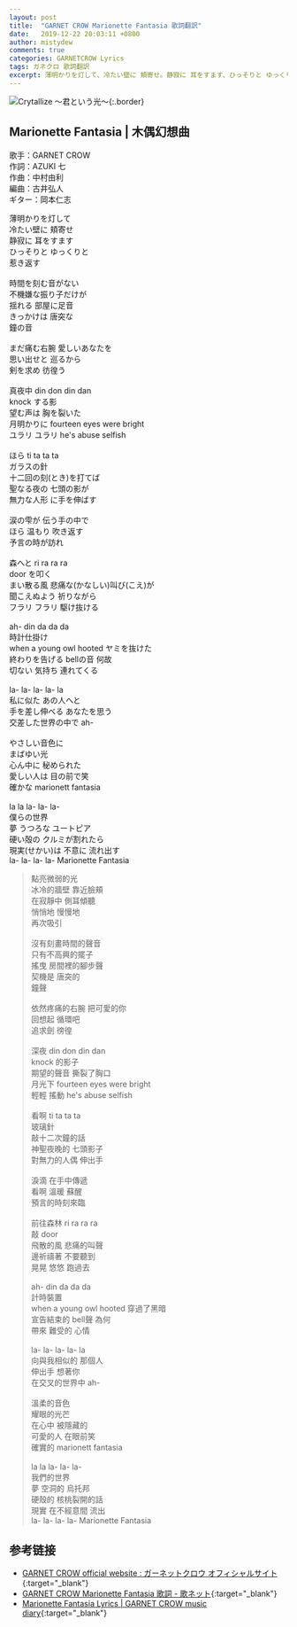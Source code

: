 ```yaml
---
layout: post
title:  "GARNET CROW Marionette Fantasia 歌詞翻訳"
date:   2019-12-22 20:03:11 +0800
author: mistydew
comments: true
categories: GARNETCROW Lyrics
tags: ガネクロ 歌詞翻訳
excerpt: 薄明かりを灯して、冷たい壁に 頬寄せ。静寂に 耳をすます、ひっそりと ゆっくりと、惹き返す。
---
```

![Crytallize 〜君という光〜](https://raw.githubusercontent.com/mistydew/gc2/master/cover/album/AL03_Crytallize%20〜君という光〜.jpg){:.border}

## Marionette Fantasia | 木偶幻想曲

歌手：GARNET CROW<br>
作詞：AZUKI 七<br>
作曲：中村由利<br>
編曲：古井弘人<br>
ギター：岡本仁志

<div class="lyric-original">
<p>
薄明かりを灯して<br>
冷たい壁に 頬寄せ<br>
静寂に 耳をすます<br>
ひっそりと ゆっくりと<br>
惹き返す<br>
<br>
時間を刻む音がない<br>
不機嫌な振り子だけが<br>
揺れる 部屋に足音<br>
きっかけは 唐突な<br>
鐘の音<br>
<br>
まだ痛む右腕 愛しいあなたを<br>
思い出せと 巡るから<br>
剣を求め 彷徨う<br>
<br>
真夜中 din don din dan<br>
knock する影<br>
望む声は 胸を裂いた<br>
月明かりに fourteen eyes were bright<br>
ユラリ ユラリ he's abuse selfish<br>
<br>
ほら ti ta ta ta<br>
ガラスの針<br>
十二回の刻(とき)を打てば<br>
聖なる夜の 七頭の影が<br>
無力な人形 に手を伸ばす<br>
<br>
涙の雫が 伝う手の中で<br>
ほら 温もり 吹き返す<br>
予言の時が訪れ<br>
<br>
森へと ri ra ra ra <br>
door を叩く<br>
まい散る風 悲痛な(かなしい)叫び(こえ)が<br>
聞こえぬよう 祈りながら<br>
フラリ フラリ 駆け抜ける<br>
<br>
ah- din da da da<br>
時計仕掛け<br>
when a young owl hooted ヤミを抜けた<br>
終わりを告げる bellの音 何故<br>
切ない 気持ち 連れてくる<br>
<br>
la- la- la- la- la<br>
私に似た あの人へと<br>
手を差し伸べる あなたを思う<br>
交差した世界の中で ah-<br>
<br>
やさしい音色に<br>
まばゆい光<br>
心ん中に 秘められた<br>
愛しい人は 目の前で笑<br>
確かな marionett fantasia<br>
<br>
la la la- la- la-<br>
僕らの世界<br>
夢 うつろな ユートピア<br>
硬い殻の クルミが割れたら<br>
現実(せかい)は 不意に 流れ出す<br>
la- la- la- la- Marionette Fantasia
</p>
</div>

<div class="lyric-translation">
<blockquote>
點亮微弱的光<br>
冰冷的牆壁 靠近臉頰<br>
在寂靜中 側耳傾聽<br>
悄悄地 慢慢地<br>
再次吸引<br>
<br>
沒有刻畫時間的聲音<br>
只有不高興的擺子<br>
搖曳 房間裡的腳步聲<br>
契機是 唐突的<br>
鐘聲<br>
<br>
依然疼痛的右腕 把可愛的你<br>
回想起 循環吧<br>
追求劍 徬徨<br>
<br>
深夜 din don din dan<br>
knock 的影子<br>
期望的聲音 撕裂了胸口<br>
月光下 fourteen eyes were bright<br>
輕輕 搖動 he's abuse selfish<br>
<br>
看啊 ti ta ta ta<br>
玻璃針<br>
敲十二次鐘的話<br>
神聖夜晚的 七頭影子<br>
對無力的人偶 伸出手<br>
<br>
淚滴 在手中傳遞<br>
看啊 溫暖 蘇醒<br>
預言的時刻來臨<br>
<br>
前往森林 ri ra ra ra<br>
敲 door<br>
飛散的風 悲痛的叫聲<br>
邊祈禱著 不要聽到<br>
晃晃 悠悠 跑過去<br>
<br>
ah- din da da da<br>
計時裝置<br>
when a young owl hooted 穿過了黑暗<br>
宣告結束的 bell聲 為何<br>
帶來 難受的 心情<br>
<br>
la- la- la- la- la<br>
向與我相似的 那個人<br>
伸出手 想著你<br>
在交叉的世界中 ah-<br>
<br>
溫柔的音色<br>
耀眼的光芒<br>
在心中 被隱藏的<br>
可愛的人 在眼前笑<br>
確實的 marionett fantasia<br>
<br>
la la la- la- la-<br>
我們的世界<br>
夢 空洞的 烏托邦<br>
硬殼的 核桃裂開的話<br>
現實 在不經意間 流出<br>
la- la- la- la- Marionette Fantasia
</blockquote>
</div>

## 参考链接

* [GARNET CROW official website : ガーネットクロウ オフィシャルサイト](http://www.garnetcrow.com){:target="_blank"}
* [GARNET CROW Marionette Fantasia 歌詞 - 歌ネット](https://www.uta-net.com/song/20214){:target="_blank"}
* [Marionette Fantasia Lyrics \| GARNET CROW music diary](https://mistydew.github.io/gc/lyrics/original/Marionette%20Fantasia.html){:target="_blank"}
